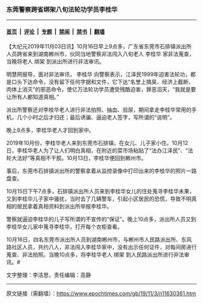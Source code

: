 ### 东莞警察跨省绑架八旬法轮功学员李桂华

---

#### [首页](../../../..?n11630361) &nbsp;|&nbsp; [评论](../../../../../epoch-comment?n11630361) &nbsp;|&nbsp; [专题](../../../../../epoch-special?n11630361) &nbsp;|&nbsp; [禁闻](../../../../../epoch-news?n11630361) &nbsp;|&nbsp; [禁书](../../../../../books?n11630361) &nbsp;|&nbsp; [翻墙](https://github.com/gfw-breaker/nogfw/blob/master/README.md?n11630361)


<div class="post_content" id="artbody" itemprop="articleBody">
 <!-- article content begin -->
 <p>
  【大纪元2019年11月03日讯】10月16日早上9点多，广东省东莞市石排镇派出所人员跨省来到湖南郴州市，伙同当地警察非法闯入八旬老人
  <ok href="https://www.epochtimes.com/gb/tag/%E6%9D%8E%E6%A1%82%E5%8D%8E.html">
   李桂华
  </ok>
  家非法蒐查，当晚将老人
  <ok href="https://www.epochtimes.com/gb/tag/%E7%BB%91%E6%9E%B6.html">
   绑架
  </ok>
  到派出所进行非法审讯。
 </p>
 <p>
  明慧网报导，面对非法审讯，
  <ok href="https://www.epochtimes.com/gb/tag/%E6%9D%8E%E6%A1%82%E5%8D%8E.html">
   李桂华
  </ok>
  向警察表示，江泽民1999年迫害法轮功，都是口头下达命令，没有留下任何字据和文件，它下达“名誉上搞臭、经济上截断、肉体上消灭”的邪恶命令，使亿万法轮功学员遭受残酷迫害，罪恶滔天，“我就是要让所有人都知道真相。”
 </p>
 <p>
  派出所警察还对李桂华老人进行非法拍照、抽血、验尿，期间拿走李桂华常用的手机，几个小时之后才归还；最后诱骗、逼迫老人签字，写所谓的“说明”。
 </p>
 <p>
  晚上8点多，李桂华老人才回到家中。
 </p>
 <p>
  2019年10月份，李桂华老人来到东莞市石排镇，在女儿、儿子家小住。10月12日，李桂华老人为了让人们明白真相，在附近的菜市场粘贴了“法办江泽民”、“法轮大法好”等真相不干胶。10月13日，李桂华便回到郴州市。
 </p>
 <p>
  事后，东莞市石排镇派出所的警察拿着从监控录像中打印出来的李桂华的照片一路盘查。
 </p>
 <p>
  10月15日下午7点多，石排镇派出所人员来到李桂华女儿的住处蒐寻李桂华未果，又到李桂华儿子家中骚扰，当时去了几辆警车，引起小区居民的恐慌，导致不明真相的居民拿着真相资料到派出所举报李桂华。
 </p>
 <p>
  警察就逼迫李桂华的儿子写所谓的不宣传的“保证”。晚上10点多，派出所人员又到李桂华女儿家中蒐寻李桂华，打开每个衣柜查看。
 </p>
 <p>
  10月16日，四名东莞市派出所人员到湖南郴州市，与郴州市人民路派出所、东风路社区人员，共约八人，非法闯入李桂华家中，没有出示任何证件，对每间房进行蒐查、非法拍照。当晚10点多，将李桂华老人
  <ok href="https://www.epochtimes.com/gb/tag/%E7%BB%91%E6%9E%B6.html">
   绑架
  </ok>
  到人民路派出所进行非法审讯。#
 </p>
 <p>
  文字整理：李洁思，责任编辑：高静
 </p>
 <!-- article content end -->
 <div id="below_article_ad">
 </div>
</div>


---

原文链接（需翻墙）：https://www.epochtimes.com/gb/19/11/3/n11630361.htm